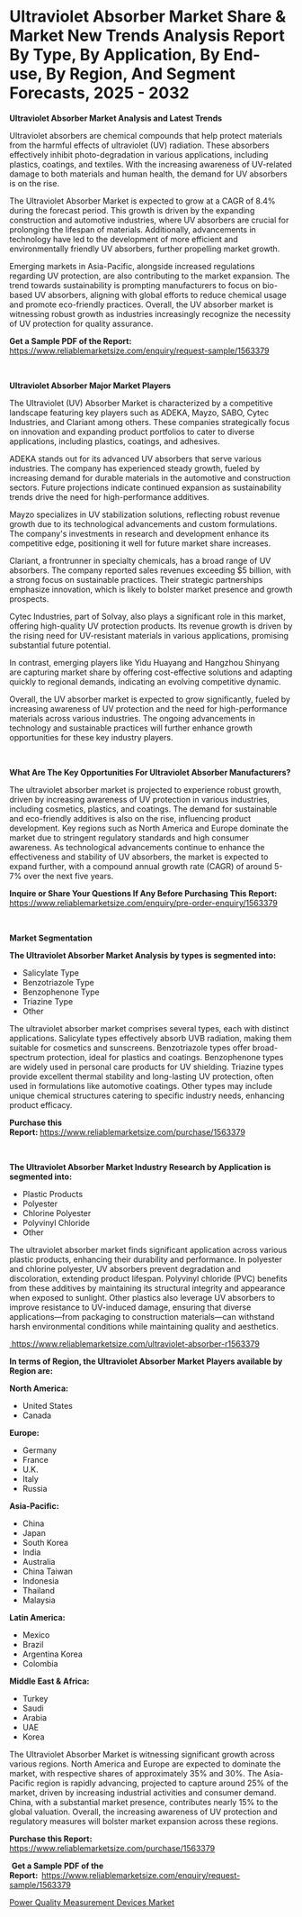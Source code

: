 <p><h1>Ultraviolet Absorber Market Share & Market New Trends Analysis Report By Type, By Application, By End-use, By Region, And Segment Forecasts, 2025 - 2032</h1></p><p><strong>Ultraviolet Absorber Market Analysis and Latest Trends</strong></p>
<p><p>Ultraviolet absorbers are chemical compounds that help protect materials from the harmful effects of ultraviolet (UV) radiation. These absorbers effectively inhibit photo-degradation in various applications, including plastics, coatings, and textiles. With the increasing awareness of UV-related damage to both materials and human health, the demand for UV absorbers is on the rise.</p><p>The Ultraviolet Absorber Market is expected to grow at a CAGR of 8.4% during the forecast period. This growth is driven by the expanding construction and automotive industries, where UV absorbers are crucial for prolonging the lifespan of materials. Additionally, advancements in technology have led to the development of more efficient and environmentally friendly UV absorbers, further propelling market growth. </p><p>Emerging markets in Asia-Pacific, alongside increased regulations regarding UV protection, are also contributing to the market expansion. The trend towards sustainability is prompting manufacturers to focus on bio-based UV absorbers, aligning with global efforts to reduce chemical usage and promote eco-friendly practices. Overall, the UV absorber market is witnessing robust growth as industries increasingly recognize the necessity of UV protection for quality assurance.</p></p>
<p><strong>Get a Sample PDF of the Report:&nbsp;</strong> <a href="https://www.reliablemarketsize.com/enquiry/request-sample/1563379?utm_campaign=2233&utm_medium=2&utm_source=Github&utm_content=ia&utm_term=22022025&utm_id=ultraviolet-absorber">https://www.reliablemarketsize.com/enquiry/request-sample/1563379</a></p>
<p>&nbsp;</p>
<p><strong>Ultraviolet Absorber Major Market Players</strong></p>
<p><p>The Ultraviolet (UV) Absorber Market is characterized by a competitive landscape featuring key players such as ADEKA, Mayzo, SABO, Cytec Industries, and Clariant among others. These companies strategically focus on innovation and expanding product portfolios to cater to diverse applications, including plastics, coatings, and adhesives.</p><p>ADEKA stands out for its advanced UV absorbers that serve various industries. The company has experienced steady growth, fueled by increasing demand for durable materials in the automotive and construction sectors. Future projections indicate continued expansion as sustainability trends drive the need for high-performance additives.</p><p>Mayzo specializes in UV stabilization solutions, reflecting robust revenue growth due to its technological advancements and custom formulations. The company's investments in research and development enhance its competitive edge, positioning it well for future market share increases.</p><p>Clariant, a frontrunner in specialty chemicals, has a broad range of UV absorbers. The company reported sales revenues exceeding $5 billion, with a strong focus on sustainable practices. Their strategic partnerships emphasize innovation, which is likely to bolster market presence and growth prospects.</p><p>Cytec Industries, part of Solvay, also plays a significant role in this market, offering high-quality UV protection products. Its revenue growth is driven by the rising need for UV-resistant materials in various applications, promising substantial future potential.</p><p>In contrast, emerging players like Yidu Huayang and Hangzhou Shinyang are capturing market share by offering cost-effective solutions and adapting quickly to regional demands, indicating an evolving competitive dynamic.</p><p>Overall, the UV absorber market is expected to grow significantly, fueled by increasing awareness of UV protection and the need for high-performance materials across various industries. The ongoing advancements in technology and sustainable practices will further enhance growth opportunities for these key industry players.</p></p>
<p>&nbsp;</p>
<p><strong>What Are The Key Opportunities For Ultraviolet Absorber Manufacturers?</strong></p>
<p><p>The ultraviolet absorber market is projected to experience robust growth, driven by increasing awareness of UV protection in various industries, including cosmetics, plastics, and coatings. The demand for sustainable and eco-friendly additives is also on the rise, influencing product development. Key regions such as North America and Europe dominate the market due to stringent regulatory standards and high consumer awareness. As technological advancements continue to enhance the effectiveness and stability of UV absorbers, the market is expected to expand further, with a compound annual growth rate (CAGR) of around 5-7% over the next five years.</p></p>
<p><strong>Inquire or Share Your Questions If Any Before Purchasing This Report:</strong> <a href="https://www.reliablemarketsize.com/enquiry/pre-order-enquiry/1563379?utm_campaign=2233&utm_medium=2&utm_source=Github&utm_content=ia&utm_term=22022025&utm_id=ultraviolet-absorber">https://www.reliablemarketsize.com/enquiry/pre-order-enquiry/1563379</a></p>
<p>&nbsp;</p>
<p><strong>Market Segmentation</strong></p>
<p><strong>The Ultraviolet Absorber Market Analysis by types is segmented into:</strong></p>
<p><ul><li>Salicylate Type</li><li>Benzotriazole Type</li><li>Benzophenone Type</li><li>Triazine Type</li><li>Other</li></ul></p>
<p><p>The ultraviolet absorber market comprises several types, each with distinct applications. Salicylate types effectively absorb UVB radiation, making them suitable for cosmetics and sunscreens. Benzotriazole types offer broad-spectrum protection, ideal for plastics and coatings. Benzophenone types are widely used in personal care products for UV shielding. Triazine types provide excellent thermal stability and long-lasting UV protection, often used in formulations like automotive coatings. Other types may include unique chemical structures catering to specific industry needs, enhancing product efficacy.</p></p>
<p><strong>Purchase this Report:&nbsp;</strong><a href="https://www.reliablemarketsize.com/purchase/1563379?utm_campaign=2233&utm_medium=2&utm_source=Github&utm_content=ia&utm_term=22022025&utm_id=ultraviolet-absorber">https://www.reliablemarketsize.com/purchase/1563379</a></p>
<p>&nbsp;</p>
<p><strong>The Ultraviolet Absorber Market Industry Research by Application is segmented into:</strong></p>
<p><ul><li>Plastic Products</li><li>Polyester</li><li>Chlorine Polyester</li><li>Polyvinyl Chloride</li><li>Other</li></ul></p>
<p><p>The ultraviolet absorber market finds significant application across various plastic products, enhancing their durability and performance. In polyester and chlorine polyester, UV absorbers prevent degradation and discoloration, extending product lifespan. Polyvinyl chloride (PVC) benefits from these additives by maintaining its structural integrity and appearance when exposed to sunlight. Other plastics also leverage UV absorbers to improve resistance to UV-induced damage, ensuring that diverse applications—from packaging to construction materials—can withstand harsh environmental conditions while maintaining quality and aesthetics.</p></p>
<p><a href="https://www.reliablemarketsize.com/ultraviolet-absorber-r1563379?utm_campaign=2233&utm_medium=2&utm_source=Github&utm_content=ia&utm_term=22022025&utm_id=ultraviolet-absorber">&nbsp;https://www.reliablemarketsize.com/ultraviolet-absorber-r1563379</a></p>
<p><strong>In terms of Region, the Ultraviolet Absorber Market Players available by Region are:</strong></p>
<p>
    <p> <strong> North America: </strong>
        <ul>
            <li>United States</li>
            <li>Canada</li>
        </ul>
        </p> 
    <p> <strong> Europe: </strong>
        <ul>
            <li>Germany</li>
            <li>France</li>
            <li>U.K.</li>
            <li>Italy</li>
            <li>Russia</li>
        </ul>
        </p> 
    <p> <strong> Asia-Pacific: </strong>
        <ul>
            <li>China</li>
            <li>Japan</li>
            <li>South Korea</li>
            <li>India</li>
            <li>Australia</li>
            <li>China Taiwan</li>
            <li>Indonesia</li>
            <li>Thailand</li>
            <li>Malaysia</li>
        </ul>
        </p> 
    <p> <strong> Latin America: </strong>
        <ul>
            <li>Mexico</li>
            <li>Brazil</li>
            <li>Argentina Korea</li>
            <li>Colombia</li>
        </ul>
        </p> 
    <p> <strong> Middle East & Africa: </strong>
        <ul>
            <li>Turkey</li>
            <li>Saudi</li>
            <li>Arabia</li>
            <li>UAE</li>
            <li>Korea</li>
        </ul>
    </p>
    </p>
<p><p>The Ultraviolet Absorber Market is witnessing significant growth across various regions. North America and Europe are expected to dominate the market, with respective shares of approximately 35% and 30%. The Asia-Pacific region is rapidly advancing, projected to capture around 25% of the market, driven by increasing industrial activities and consumer demand. China, with a substantial market presence, contributes nearly 15% to the global valuation. Overall, the increasing awareness of UV protection and regulatory measures will bolster market expansion across these regions.</p></p>
<p><strong>Purchase this Report: </strong><a href="https://www.reliablemarketsize.com/purchase/1563379?utm_campaign=2233&utm_medium=2&utm_source=Github&utm_content=ia&utm_term=22022025&utm_id=ultraviolet-absorber">https://www.reliablemarketsize.com/purchase/1563379</a></p>
<p>&nbsp;<strong>Get a Sample PDF of the Report:&nbsp;&nbsp;</strong><a href="https://www.reliablemarketsize.com/enquiry/request-sample/1563379?utm_campaign=2233&utm_medium=2&utm_source=Github&utm_content=ia&utm_term=22022025&utm_id=ultraviolet-absorber">https://www.reliablemarketsize.com/enquiry/request-sample/1563379</a></p>
<p><strong></strong></p>
<p><p><a href="https://github.com/kathiestrine5ty/Market-Research-Report-List-1/blob/main/power-quality-measurement-devices-market.md?utm_campaign=2233&utm_medium=2&utm_source=Github&utm_content=ia&utm_term=22022025&utm_id=ultraviolet-absorber">Power Quality Measurement Devices Market</a></p></p>